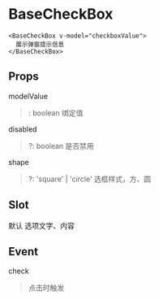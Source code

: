 # BaseCheckBox
```
<BaseCheckBox v-model="checkboxValue">
  展示弹窗提示信息
</BaseCheckBox>
```

## Props
modelValue
>: boolean 绑定值

disabled
>?: boolean 是否禁用

shape
>?: 'square' | 'circle' 选框样式，方、圆

## Slot
默认 选项文字、内容

## Event
check
>点击时触发
